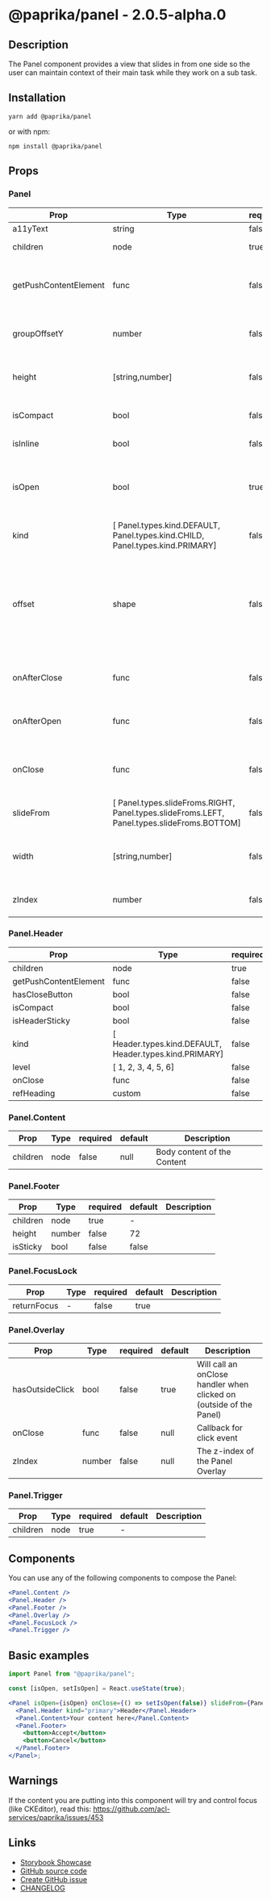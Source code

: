 <!-- start: Autogenerated - do not modify -->

# @paprika/panel - 2.0.5-alpha.0

## Description

The Panel component provides a view that slides in from one side so the user can maintain context of their main task while they work on a sub task.

## Installation

```
yarn add @paprika/panel
```

or with npm:

```
npm install @paprika/panel
```

## Props

### Panel

| Prop                  | Type                                                                                        | required | default                       | Description                                                                                                                                     |
| --------------------- | ------------------------------------------------------------------------------------------- | -------- | ----------------------------- | ----------------------------------------------------------------------------------------------------------------------------------------------- |
| a11yText              | string                                                                                      | false    | null                          |                                                                                                                                                 |
| children              | node                                                                                        | true     | -                             | The content for the Panel.                                                                                                                      |
| getPushContentElement | func                                                                                        | false    | null                          | Function that provides the container DOM element to be pushed.                                                                                  |
| groupOffsetY          | number                                                                                      | false    | 0                             | Y offset that is passed down from <Panel.Group>                                                                                                 |
| height                | [string,number]                                                                             | false    | "33%"                         | The height of the open Panel (when slide in from bottom)                                                                                        |
| isCompact             | bool                                                                                        | false    | false                         | Control the compactness of the Panel                                                                                                            |
| isInline              | bool                                                                                        | false    | false                         | Render the panel inline                                                                                                                         |
| isOpen                | bool                                                                                        | true     | -                             | Control the visibility of the Panel. This prop makes the Panel appear.                                                                          |
| kind                  | [ Panel.types.kind.DEFAULT, Panel.types.kind.CHILD, Panel.types.kind.PRIMARY]               | false    | Panel.types.kinds.DEFAULT     | Modify the look of the Panel                                                                                                                    |
| offset                | shape                                                                                       | false    | { top: 0, left: 0, right: 0 } | Control offset of the Panel. Only use 'top' when sliding in from the left or right. Only use 'left' or 'right' when sliding in from the bottom. |
| onAfterClose          | func                                                                                        | false    | () => {}                      | Callback once the Panel has been closed event                                                                                                   |
| onAfterOpen           | func                                                                                        | false    | () => {}                      | Callback once the Panel has been opened event                                                                                                   |
| onClose               | func                                                                                        | false    | null                          | Callback triggered when the Panel needs to be close                                                                                             |
| slideFrom             | [ Panel.types.slideFroms.RIGHT, Panel.types.slideFroms.LEFT, Panel.types.slideFroms.BOTTOM] | false    | Panel.types.slideFroms.RIGHT  | Control where the Panel slides in from                                                                                                          |
| width                 | [string,number]                                                                             | false    | "33%"                         | The width of the open Panel (when slide in from left or right)                                                                                  |
| zIndex                | number                                                                                      | false    | zValue(7)                     | Control the z-index of the Panel                                                                                                                |

### Panel.Header

| Prop                  | Type                                                    | required | default                   | Description |
| --------------------- | ------------------------------------------------------- | -------- | ------------------------- | ----------- |
| children              | node                                                    | true     | -                         |             |
| getPushContentElement | func                                                    | false    | () => {}                  |             |
| hasCloseButton        | bool                                                    | false    | true                      |             |
| isCompact             | bool                                                    | false    | false                     |             |
| isHeaderSticky        | bool                                                    | false    | false                     |             |
| kind                  | [ Header.types.kind.DEFAULT, Header.types.kind.PRIMARY] | false    | Header.types.kind.DEFAULT |             |
| level                 | [ 1, 2, 3, 4, 5, 6]                                     | false    | 2                         |             |
| onClose               | func                                                    | false    | () => {}                  |             |
| refHeading            | custom                                                  | false    | null                      |             |

### Panel.Content

| Prop     | Type | required | default | Description                 |
| -------- | ---- | -------- | ------- | --------------------------- |
| children | node | false    | null    | Body content of the Content |

### Panel.Footer

| Prop     | Type   | required | default | Description |
| -------- | ------ | -------- | ------- | ----------- |
| children | node   | true     | -       |             |
| height   | number | false    | 72      |             |
| isSticky | bool   | false    | false   |             |

### Panel.FocusLock

| Prop        | Type | required | default | Description |
| ----------- | ---- | -------- | ------- | ----------- |
| returnFocus | -    | false    | true    |             |

### Panel.Overlay

| Prop            | Type   | required | default | Description                                                         |
| --------------- | ------ | -------- | ------- | ------------------------------------------------------------------- |
| hasOutsideClick | bool   | false    | true    | Will call an onClose handler when clicked on (outside of the Panel) |
| onClose         | func   | false    | null    | Callback for click event                                            |
| zIndex          | number | false    | null    | The z-index of the Panel Overlay                                    |

### Panel.Trigger

| Prop     | Type | required | default | Description |
| -------- | ---- | -------- | ------- | ----------- |
| children | node | true     | -       |             |

<!-- end: Autogenerated - do not modify -->
<!-- content -->

## Components

You can use any of the following components to compose the Panel:

```jsx
<Panel.Content />
<Panel.Header />
<Panel.Footer />
<Panel.Overlay />
<Panel.FocusLock />
<Panel.Trigger />
```

## Basic examples

```jsx
import Panel from "@paprika/panel";

const [isOpen, setIsOpen] = React.useState(true);

<Panel isOpen={isOpen} onClose={() => setIsOpen(false)} slideFrom={Panel.types.slideFrom.LEFT}>
  <Panel.Header kind="primary">Header</Panel.Header>
  <Panel.Content>Your content here</Panel.Content>
  <Panel.Footer>
    <button>Accept</button>
    <button>Cancel</button>
  </Panel.Footer>
</Panel>;
```

## Warnings

If the content you are putting into this component will try and control focus (like CKEditor), read this: https://github.com/acl-services/paprika/issues/453

<!-- eoContent -->

## Links

- [Storybook Showcase](https://paprika.highbond.com/?path=/story/messaging-panel--showcase)
- [GitHub source code](https://github.com/acl-services/paprika/tree/master/packages/Panel/src)
- [Create GitHub issue](https://github.com/acl-services/paprika/issues/new?label=[]&title=@paprika/panel%20[help]:%20your%20short%20description&body=%0A%23%20Help%20wanted%0A%0A%23%23%20Please%20write%20your%20question.%0A*A%20clear%20and%20concise%20description%20of%20what%20the%20question%20is*%0A%0A%23%23%20Additional%20context%0A*Add%20any%20other%20context%20or%20screenshots%20about%20your%20question%20here.*%0A)
- [CHANGELOG](https://github.com/acl-services/paprika/tree/master/packages/Panel/CHANGELOG.md)
